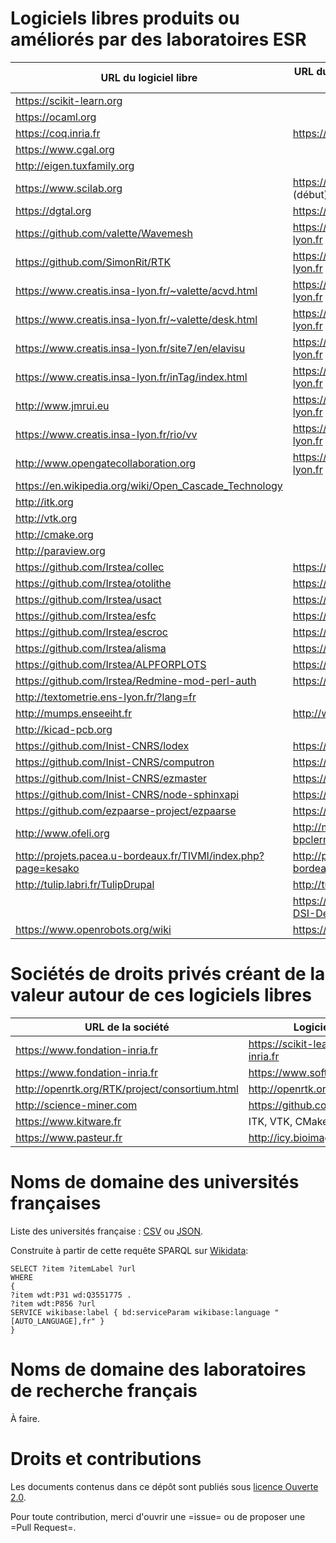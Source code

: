 # Logiciels libres produits ou améliorés par des laboratoires ESR

| URL du logiciel libre                                            | URL du labo contributeur principal         |
|------------------------------------------------------------------|--------------------------------------------|
| <https://scikit-learn.org>                                       |                                            |
| <https://ocaml.org>                                              |                                            |
| <https://coq.inria.fr>                                           | <https://www.inria.fr>                     |
| <https://www.cgal.org>                                           |                                            |
| <http://eigen.tuxfamily.org>                                     |                                            |
| <https://www.scilab.org>                                         | <https://www.inria.fr> (début)             |
| <https://dgtal.org>                                              | <https://liris.cnrs.fr>                    |
| <https://github.com/valette/Wavemesh>                            | <https://www.creatis.insa-lyon.fr>         |
| <https://github.com/SimonRit/RTK>                                | <https://www.creatis.insa-lyon.fr>         |
| <https://www.creatis.insa-lyon.fr/~valette/acvd.html>            | <https://www.creatis.insa-lyon.fr>         |
| <https://www.creatis.insa-lyon.fr/~valette/desk.html>            | <https://www.creatis.insa-lyon.fr>         |
| <https://www.creatis.insa-lyon.fr/site7/en/elavisu>              | <https://www.creatis.insa-lyon.fr>         |
| <https://www.creatis.insa-lyon.fr/inTag/index.html>              | <https://www.creatis.insa-lyon.fr>         |
| <http://www.jmrui.eu>                                            | <https://www.creatis.insa-lyon.fr>         |
| <https://www.creatis.insa-lyon.fr/rio/vv>                        | <https://www.creatis.insa-lyon.fr>         |
| <http://www.opengatecollaboration.org>                           | <https://www.creatis.insa-lyon.fr>         |
| <https://en.wikipedia.org/wiki/Open_Cascade_Technology>          |                                            |
| <http://itk.org>                                                 |                                            |
| <http://vtk.org>                                                 |                                            |
| <http://cmake.org>                                               |                                            |
| <http://paraview.org>                                            |                                            |
| <https://github.com/Irstea/collec>                               | <https://www.irstea.fr>                    |
| <https://github.com/Irstea/otolithe>                             | <https://www.irstea.fr>                    |
| <https://github.com/Irstea/usact>                                | <https://www.irstea.fr>                    |
| <https://github.com/Irstea/esfc>                                 | <https://www.irstea.fr>                    |
| <https://github.com/Irstea/escroc>                               | <https://www.irstea.fr>                    |
| <https://github.com/Irstea/alisma>                               | <https://www.irstea.fr>                    |
| <https://github.com/Irstea/ALPFORPLOTS>                          | <https://www.irstea.fr>                    |
| <https://github.com/Irstea/Redmine-mod-perl-auth>                | <https://www.irstea.fr>                    |
| <http://textometrie.ens-lyon.fr/?lang=fr>                        |                                            |
| <http://mumps.enseeiht.fr>                                       | <http://www.enseeiht.fr>                   |
| <http://kicad-pcb.org>                                           |                                            |
| <https://github.com/Inist-CNRS/lodex>                            | <https://www.inist.fr>                     |
| <https://github.com/Inist-CNRS/computron>                        | <https://www.inist.fr>                     |
| <https://github.com/Inist-CNRS/ezmaster>                         | <https://www.inist.fr>                     |
| <https://github.com/Inist-CNRS/node-sphinxapi>                   | <https://www.inist.fr>                     |
| <https://github.com/ezpaarse-project/ezpaarse>                   | <https://www.inist.fr>                     |
| <http://www.ofeli.org>                                           | <http://math.univ-bpclermont.fr>           |
| <http://projets.pacea.u-bordeaux.fr/TIVMI/index.php?page=kesako> | <http://projets.pacea.u-bordeaux.fr/TIVMI> |
| <http://tulip.labri.fr/TulipDrupal>                              | <http://tulip.labri.fr>                    |
|                                                                  | <https://github.com/CNRS-DSI-Dev>          |
| <https://www.openrobots.org/wiki>                                | <https://www.laas.fr>                      |

# Sociétés de droits privés créant de la valeur autour de ces logiciels libres 

| URL de la société                                | Logiciels libres                          |
|--------------------------------------------------|-------------------------------------------|
| <https://www.fondation-inria.fr>                 | <https://scikit-learn.fondation-inria.fr> |
| <https://www.fondation-inria.fr>                 | <https://www.softwareheritage.org>        |
| <http://openrtk.org/RTK/project/consortium.html> | <http://openrtk.org>                      |
| <http://science-miner.com>                       | <https://github.com/kermitt2/grobid>      |
| <https://www.kitware.fr>                         | ITK, VTK, CMake, Paraview                 |
| <https://www.pasteur.fr>                         | <http://icy.bioimageanalysis.org>         |

# Noms de domaine des universités françaises

Liste des universités française : [CSV](universites-francaises.csv) ou [JSON](universites-francaises.json).

Construite à partir de cette requête SPARQL sur [Wikidata](https://query.wikidata.org/):

    SELECT ?item ?itemLabel ?url
    WHERE
    {
    ?item wdt:P31 wd:Q3551775 .
    ?item wdt:P856 ?url
    SERVICE wikibase:label { bd:serviceParam wikibase:language "[AUTO_LANGUAGE],fr" }
    }

# Noms de domaine des laboratoires de recherche français

À faire.

# Droits et contributions	

Les documents contenus dans ce dépôt sont publiés sous [licence Ouverte 2.0](LICENSE.txt).

Pour toute contribution, merci d'ouvrir une =issue= ou de proposer une
=Pull Request=.


